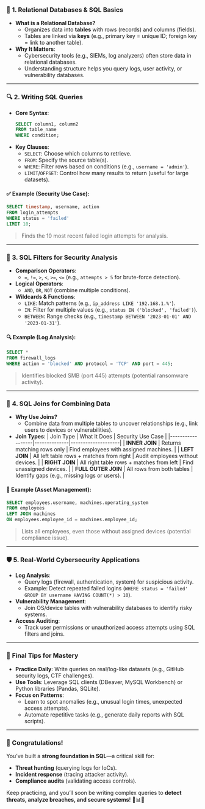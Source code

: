 ### 🧩 **1. Relational Databases & SQL Basics**
- **What is a Relational Database?**
  - Organizes data into **tables** with rows (records) and columns (fields).
  - Tables are linked via **keys** (e.g., primary key = unique ID; foreign key = link to another table).
- **Why It Matters**:
  - Cybersecurity tools (e.g., SIEMs, log analyzers) often store data in relational databases.
  - Understanding structure helps you query logs, user activity, or vulnerability databases.

---

### 🔍 **2. Writing SQL Queries**
- **Core Syntax**:
  ```sql
  SELECT column1, column2
  FROM table_name
  WHERE condition;
  ```
- **Key Clauses**:
  - `SELECT`: Choose which columns to retrieve.
  - `FROM`: Specify the source table(s).
  - `WHERE`: Filter rows based on conditions (e.g., `username = 'admin'`).
  - `LIMIT`/`OFFSET`: Control how many results to return (useful for large datasets).

#### ✅ Example (Security Use Case):
```sql
SELECT timestamp, username, action
FROM login_attempts
WHERE status = 'failed'
LIMIT 10;
```
> Finds the 10 most recent failed login attempts for analysis.

---

### 🎯 **3. SQL Filters for Security Analysis**
- **Comparison Operators**:
  - `=`, `!=`, `>`, `<`, `>=`, `<=` (e.g., `attempts > 5` for brute-force detection).
- **Logical Operators**:
  - `AND`, `OR`, `NOT` (combine multiple conditions).
- **Wildcards & Functions**:
  - `LIKE`: Match patterns (e.g., `ip_address LIKE '192.168.1.%'`).
  - `IN`: Filter for multiple values (e.g., `status IN ('blocked', 'failed')`).
  - `BETWEEN`: Range checks (e.g., `timestamp BETWEEN '2023-01-01' AND '2023-01-31'`).

#### 🔍 Example (Log Analysis):
```sql
SELECT *
FROM firewall_logs
WHERE action = 'blocked' AND protocol = 'TCP' AND port = 445;
```
> Identifies blocked SMB (port 445) attempts (potential ransomware activity).

---

### 🔗 **4. SQL Joins for Combining Data**
- **Why Use Joins?**
  - Combine data from multiple tables to uncover relationships (e.g., link users to devices or vulnerabilities).
- **Join Types**:
  | Join Type       | What It Does | Security Use Case |
  |------------------|--------------|--------------------|
  | **INNER JOIN**   | Returns matching rows only | Find employees with assigned machines. |
  | **LEFT JOIN**    | All left table rows + matches from right | Audit employees without devices. |
  | **RIGHT JOIN**   | All right table rows + matches from left | Find unassigned devices. |
  | **FULL OUTER JOIN** | All rows from both tables | Identify gaps (e.g., missing logs or users). |

#### 🔐 Example (Asset Management):
```sql
SELECT employees.username, machines.operating_system
FROM employees
LEFT JOIN machines
ON employees.employee_id = machines.employee_id;
```
> Lists all employees, even those without assigned devices (potential compliance issue).

---

### 🛡️ **5. Real-World Cybersecurity Applications**
- **Log Analysis**:
  - Query logs (firewall, authentication, system) for suspicious activity.
  - Example: Detect repeated failed logins (`WHERE status = 'failed' GROUP BY username HAVING COUNT(*) > 10`).
- **Vulnerability Management**:
  - Join OS/device tables with vulnerability databases to identify risky systems.
- **Access Auditing**:
  - Track user permissions or unauthorized access attempts using SQL filters and joins.

---

### 📝 **Final Tips for Mastery**
- **Practice Daily**: Write queries on real/log-like datasets (e.g., GitHub security logs, CTF challenges).
- **Use Tools**: Leverage SQL clients (DBeaver, MySQL Workbench) or Python libraries (Pandas, SQLite).
- **Focus on Patterns**:
  - Learn to spot anomalies (e.g., unusual login times, unexpected access attempts).
  - Automate repetitive tasks (e.g., generate daily reports with SQL scripts).

---

### 🎉 Congratulations!
You’ve built a **strong foundation in SQL**—a critical skill for:
- **Threat hunting** (querying logs for IoCs).
- **Incident response** (tracing attacker activity).
- **Compliance audits** (validating access controls).

Keep practicing, and you’ll soon be writing complex queries to **detect threats, analyze breaches, and secure systems**! 🔐📊🚀